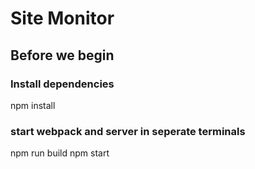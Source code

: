 # Site Monitor

  ## Before we begin
  ### Install dependencies
  npm install

  ### start webpack and server in seperate terminals
  npm run build
  npm start
